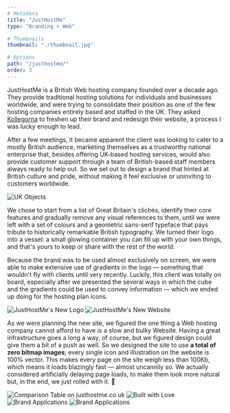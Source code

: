```yaml
---
# Metadata
title: "JustHostMe"
type: "Branding + Web"

# Thumbnails
thumbnail: "./thumbnail.jpg"

# Options
path: "/justhostme/"
order: 3
---
```


<article role="article">

JustHostMe is a British Web hosting company founded over a decade ago. They provide traditional hosting solutions for individuals and businesses worldwide, and were trying to consolidate their position as one of the few hosting companies entirely based and staffed in the UK. They asked [Kollegorna](https://www.kollegorna.se/en/) to freshen up their brand and redesign their website, a process I was lucky enough to lead.

After a few meetings, it became apparent the client was looking to cater to a mostly British audience, marketing themselves as a trustworthy national enterprise that, besides offering UK-based hosting services, would also provide customer support through a team of British-based staff members always ready to help out. So we set out to design a brand that hinted at British culture and pride, without making it feel exclusive or uninviting to customers worldwide.

</article>

![UK Objects](images/uk@2x.png)

<article role="article">

We chose to start from a list of Great Britain's clichés, identify their core features and gradually remove any visual references to them, until we were left with a set of colours and a geometric sans-serif typeface that pays tribute to historically remarkable British typography. We turned their logo into a vessel: a small glowing container you can fill up with your own things, and that's yours to keep or share with the rest of the world.

Because the brand was to be used almost exclusively on screen, we were able to make extensive use of gradients in the logo — something that wouldn't fly with clients until very recently. Luckily, this client was totally on board, especially after we presented the several ways in which the cube and the gradients could be used to convey information — which we ended up doing for the hosting plan icons.

</article>

![JustHostMe's New Logo](images/logo@2x.png)
![JustHostMe's New Website](images/landing-page@2x.png)

<article role="article">

As we were planning the new site, we figured the one thing a Web hosting company cannot afford to have is a slow and bulky Website. Having a great infrastructure goes a long a way, of course, but we figured design could give them a bit of a push as well. So we designed the site to use **a total of zero bitmap images**; every single icon and illustration on the website is 100% vector. This makes every page on the site weigh less than 100Kb, which means it loads blazingly fast — almost uncannily so. We actually considered artificially delaying page loads, to make them look more natural but, in the end, we just rolled with it. 💨

</article>

![Comparison Table on justhostme.co.uk](images/comparison-table@2x.png)
![Built with Love](images/love@2x.png)
![Brand Applications](images/applications@2x.png)
![Brand Applications](images/proposal@2x.png)